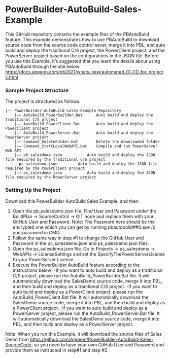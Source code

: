 # PowerBuilder-AutoBuild-Sales-Example

This GitHub repository contains the example files of the PBAutoBuild feature.
This example demonstrates how to use PBAutoBuild to download source code from the source code control sever, merge it into PBL, and auto build and deploy the traditional C/S project, the PowerClient project, and the PowerServer project based on the configurations in the JSON file.
Before you use this Example, it’s suggested that you learn the details about using PBAutoBuild through the site below:
https://docs.appeon.com/pb2021/whats_new/automated_CI_CD_for_projects.html  

### Sample Project Structure

The project is structured as follows.

```
|—— PowerBuilder-AutoBuild-sales-Example Repository 
	|—— AutoBuild_PowerBuilder.Bat		Auto build and deploy the traditional C/S project
	|—— AutoBuild_PowerClient.Bat		Auto build and deploy the PowerClient project
	|—— AutoBuild_PowerServer.Bat		Auto build and deploy the PowerServer project
	|—— Command_DeleteFolder.bat		Delete the downloaded folder
	|—— Command_StartLocalWebAPI.bat	Compile and run PowerServer Web API
	|—— pb_salesdemo.json			Auto build and deploy the JSON file required by the traditional C/S project
  |—— pc_salesdemo.json			Auto build and deploy the JSON file required by the PowerClient project
	|—— ps_salesdemo.json			Auto build and deploy the JSON file required by the PowerServer project
```

### Setting Up the Project

Download this PowerBuilder AutoBuild Sales Example, and then:

1. Open the pb_salesdemo.json file. Find User and Password under the BuildPlan -> SourceControl -> GIT node and replace them with your GitHub User and Password.
   Note: The Password here should be the encrypted one which you can get by running pbautobuild##0.exe /p yourpassword in CMD.
2. Follow the same way in step #1 to change the GitHub User and Password in the pc_salesdemo.json and ps_salesdemo.json files.
3. Open the ps_salesdemo.json file. Go to Projects -> ps_salesdemo -> WebAPIs -> LicenseSettings and set the SpecifyThePowerServerLicense to your PowerServer License.
4. Execute the PowerBuilder AutoBuild feature according to the instructions below:
     -If you want to auto build and deploy as a traditional C/S project, please run the AutoBuild_PowerBuilder.Bat file. It will automatically download the SalesDemo source code, merge it into PBL, and then build and deploy as a traditional C/S project.
     -If you want to auto build and deploy as a PowerClient project, please run the AutoBuild_PowerClient.Bat file. It will automatically download the SalesDemo source code, merge it into PBL, and then build and deploy as a PowerClient project.
     -If you want to auto build and deploy as a PowerServer project, please run the AutoBuild_PowerServer.Bat file. It will automatically download the SalesDemo source code, merge it into PBL, and then build and deploy as a PowerServer project.

Note: When you run this Example, it will download the source files of Sales Demo from https://github.com/Appeon/PowerBuilder-AutoBuild-Sales-SourceCode, so you need to have your own GitHub User and Password and provide them as instructed in step#1 and step #2.
